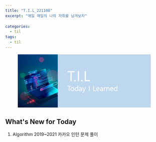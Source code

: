 ```yaml
---
title: "T.I.L_221108"
excerpt: "매일 매일의 나의 자취를 남겨보자"

categories:
  - til
tags:
  - til
---
```

<figure>
    <img src="/assets/images/til_image.png">
</figure>

## What's New for Today   

1. Algorithm
    2019~2021 카카오 인턴 문제 풀이